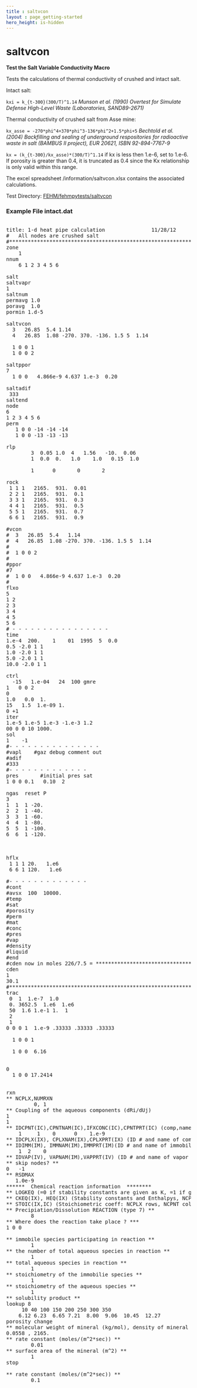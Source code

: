 ```yaml
---
title : saltvcon
layout : page_getting-started
hero_height: is-hidden
---
```


# saltvcon

**Test the Salt Variable Conductivity Macro**

Tests the calculations of thermal conductivity of crushed and intact salt.

Intact salt:

``kxi = k_{t-300}(300/T)^1.14`` *Munson et al. (1990) Overtest for Simulate Defense High-Level Waste (Laboratories, SAND89-2671)*

Thermal conductivity of crushed salt from Asse mine:

``kx_asse = -270*phi^4+370*phi^3-136*phi^2+1.5*phi+5`` *Bechtold et al. (2004) Backfilling and sealing of underground respositories for radioactive waste in salt (BAMBUS II project), EUR 20621, ISBN 92-894-7767-9*

``kx = (k_{t-300}/kx_asse)*(300/T)^1.14`` if kx is less then 1.e-6, set to 1.e-6. If porosity is greater than 0.4, it is truncated as 0.4 since the Kx relationship is only valid within this range.

The excel spreadsheet /information/saltvcon.xlsx contains the associated calculations. 

Test Directory: [FEHM/fehmpytests/saltvcon](https://github.com/lanl/FEHM/tree/master/fehmpytests/saltvcon)


### Example File intact.dat 

<pre>

title: 1-d heat pipe calculation               11/28/12
#   All nodes are crushed salt
#************************************************************************75
zone
	1
nnum
	6 1 2 3 4 5 6

salt
saltvapr
1
saltnum
permavg 1.0
poravg  1.0
pormin 1.d-5

saltvcon
  3   26.85  5.4 1.14
  4   26.85  1.08 -270. 370. -136. 1.5 5  1.14

  1 0 0 1
  1 0 0 2

saltppor 
7
  1 0 0   4.866e-9 4.637 1.e-3  0.20
 
saltadif
 333
saltend    
node
6
1 2 3 4 5 6
perm 
   1 0 0 -14 -14 -14
   1 0 0 -13 -13 -13

rlp
        3  0.05 1.0  4   1.56   -10.  0.06
        1  0.0  0.   1.0    1.0   0.15  1.0

        1      0       0       2

rock  
 1 1 1   2165.  931.  0.01
 2 2 1   2165.  931.  0.1
 3 3 1   2165.  931.  0.3
 4 4 1   2165.  931.  0.5
 5 5 1   2165.  931.  0.7
 6 6 1   2165.  931.  0.9

#vcon
#  3   26.85  5.4   1.14
#  4   26.85  1.08 -270. 370. -136. 1.5 5  1.14
#
#  1 0 0 2
#
#ppor
#7
#  1 0 0   4.866e-9 4.637 1.e-3  0.20
#
flxo 
5
1 2 
2 3
3 4
4 5
5 6
# - - - - - - - - - - - - - - - - 
time
1.e-4  200.    1    01  1995  5  0.0 
0.5 -2.0 1 1
1.0 -2.0 1 1
5.0 -2.0 1 1
10.0 -2.0 1 1

ctrl
  -15   1.e-04   24  100 gmre
1   0 0 2
0 
1.0   0.0  1.
15   1.5  1.e-09 1.  
0 +1 
iter
1.e-5 1.e-5 1.e-3 -1.e-3 1.2
00 0 0 10 1000.
sol
1    -1
#- - - - - - - - - - - - - - -
#vapl    #gaz debug comment out
#adif
#333
#- - - - - - - - - - - - -
pres       #initial pres sat
1 0 0 0.1   0.10  2

ngas  reset P
3
1  1  1 -20.
2  2  1 -40.
3  3  1 -60.
4  4  1 -80.
5  5  1 -100.
6  6  1 -120.



hflx
 1 1 1 20.   1.e6
 6 6 1 120.   1.e6

#- - - - - - - - - - - - -
#cont
#avsx  100  10000.
#temp
#sat
#porosity
#perm
#mat
#conc
#pres
#vap  
#density
#liquid
#end
#cden now in moles 226/7.5 = *****************************************
cden
1
30.1
#***********************************************************
trac
 0  1  1.e-7  1.0
 0. 3652.5  1.e6  1.e6
 50  1.6 1.e-1 1.  1
 2
 1
0 0 0 1  1.e-9 .33333 .33333 .33333

  1 0 0 1

  1 0 0  6.16 


0
  1 0 0 17.2414


rxn
** NCPLX,NUMRXN
         0, 1
** Coupling of the aqueous components (dRi/dUj)
1
1
** IDCPNT(IC),CPNTNAM(IC),IFXCONC(IC),CPNTPRT(IC) (comp,name,cond.; NCPNT rows)
    1     1    0      0    1.e-9
** IDCPLX(IX), CPLXNAM(IX),CPLXPRT(IX) (ID # and name of complex, NCPLX rows)
** IDIMM(IM), IMMNAM(IM),IMMPRT(IM)(ID # and name of immobile spec, NIMM rows)
    1  2    0
** IDVAP(IV), VAPNAM(IM),VAPPRT(IV) (ID # and name of vapor species, NVAP rows)
** skip nodes? **
0   -1
** RSDMAX
   1.0e-9
******  Chemical reaction information  ********
** LOGKEQ (=0 if stability constants are given as K, =1 if given as log(K))
** CKEQ(IX), HEQ(IX) (Stability constants and Enthalpys, NCPLX rows)
** STOIC(IX,IC) (Stoichiometric coeff: NCPLX rows, NCPNT columns)
** Precipiation/Dissolution REACTION (type 7) **
        8
** Where does the reaction take place ? ***
1 0 0

** immobile species participating in reaction **
        1
** the number of total aqueous species in reaction **
        1
** total aqueous species in reaction **
        1
** stoichiometry of the immobilie species **
        1
** stoichiometry of the aqueous species **
        1
** solubility product **
lookup 8
     10 40 100 150 200 250 300 350
    6.12 6.23  6.65 7.21  8.00  9.06  10.45  12.27
porosity change
** molecular weight of mineral (kg/mol), density of mineral (kg/m^3) SALT Wikipedia**
0.0558 , 2165.
** rate constant (moles/(m^2*sec)) **
        0.01
** surface area of the mineral (m^2) **
        1
stop

** rate constant (moles/(m^2*sec)) **
        0.1
        
        

</pre>
